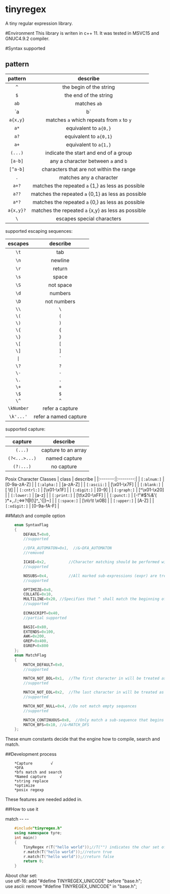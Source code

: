 ﻿tinyregex
===
A tiny regular expression library.

#Environment
This library is writen in c++ 11. It was tested in MSVC15 and GNUC4.9.2 compiler.

#Syntax supported
## pattern
| pattern | describe |
|:-------:|:--------:|
|   `^`   | the begin of the string | 
|   `$`   | the end of the string | 
|  `ab`   | matches `ab` |
| `a|b`   | `a` or `b` |
|  `a{x,y}`   | matches `a` which repeats from `x` to `y`|
|  `a*`   | equivalent to `a{0,}` |
|  `a?`   | equivalent to `a{0,1}` |
|  `a+`   | equivalent to `a{1,}` |
|  `(...)`| indicate the start and end of a group|
|  `[a-b]`| any a character between `a` and `b` |
|  `[^a-b]`| characters that are not within the range |
|  `.`    | matches any a character |
|   `a+?` | matches the repeated `a` {1,} as less as possible|
|   `a??` | matches the repeated `a` {0,1} as less as possible|
|   `a*?` | matches the repeated `a` {0,} as less as possible|
|   `a{x,y}?` | matches the repeated `a` {x,y} as less as possible|
|  `\`    | escapes special characters|

supported escaping sequences:

| escapes | describe |
|:-------:|:--------:|
|   `\t`  |  tab |
|   `\n`  | newline |
|   `\r`  | return |
|   `\s`  |  space |
|   `\S`  |  not space|
|   `\d`  |  numbers   |
|   `\D`  |  not numbers |
|   `\\`  |  `\`   |
|   `\(`  |  `(`   |
|   `\)`  |  `)`   |
|   `\{`  |  `{`   |
|   `\}`  |  `}`   |
| `\[`    |   `[`  |
| `\]`    |   `]`  |
|   `\|`  |  `|`   |
|   `\?`  |  `?`   |
|  `\-`   |   `-`  |
|  `\.`   |   `.`  |
|   `\+`  |   `+`  |
|   `\$`  |   `$`  |
|   `\^`  |   `^`  |
|   `\kNumber`  |  refer a capture |
|   `\k'...'`  |  refer a named capture |


supported capture:

| capture | describe |
|:-------:|:--------:|
|  `(...)`  |  capture to an array |
|  `(?<...>...)` | named capture |
|  `(?:...)` | no capture |

Posix Character Classes
| class | describe |
|:-------:|:--------:|
|  `[:alnum:]`  |  [0-9a-zA-Z] |
|  `[:alpha:]` | [a-zA-Z] |
|  `[:ascii:]` | [\x01-\x7F] |
|  `[:blank:]`  |  [ \t] |
|  `[:cntrl:]` | [\x01-\x1F] |
|  `[:digit:]` | [0-9] |
|  `[:graph:]`  |  [^\x01-\x20] |
|  `[:lower:]` | [a-z] |
|  `[:print:]` | [\t\x20-\xFF] |
|  `[:punct:]`  |  [-!"#$%&'( )\*+,./:;<=>?@[\\\]^\_'{|}~] |
|  `[:space:]` | [\n\r\t \x0B] |
|  `[:upper:]` | [A-Z] |
|  `[:xdigit:]`  |  [0-9a-fA-F] |


##Match and compile option

```cpp
    enum SyntaxFlag
    {
        DEFAULT=0x0,        
        //supported

        //DFA_AUTOMATON=0x1,  //&~DFA_AUTOMATON
        //removed

        ICASE=0x2,          //Character matching should be performed without regard to case. 
        //supported

        NOSUBS=0x4,         //All marked sub-expressions (expr) are treated as non-marking sub-expressions 
        //supported

        OPTIMIZE=0x8,
        COLLATE=0x10,
        MULTILINE=0x20,	//Specifies that ^ shall match the beginning of a line and $ shall match the end of a line.
        //supported
	
        ECMASCRIPT=0x40,
        //partial supported

        BASIC=0x80,
        EXTENDS=0x100,
        AWK=0x200,
        GREP=0x400,
        EGREP=0x800
    };
    enum MatchFlag
    {
        MATCH_DEFAULT=0x0,
        //supported

        MATCH_NOT_BOL=0x1,  //The first character in will be treated as if it is not at the beginning of a line
        //supported

        MATCH_NOT_EOL=0x2,  //The last character in will be treated as if it is not at the end of a line 
        //supported

        MATCH_NOT_NULL=0x4, //Do not match empty sequences
        //supported

        MATCH_CONTINUOUS=0x8,  //Only match a sub-sequence that begins at first
        MATCH_BFS=0x10, //&~MATCH_DFS
    };
 ```

 These enum constants decide that the engine how to compile, search and match.
 



##Development process
 
		*Capture		√
		*DFA
		*bfs match and search
		*Named capture		√
		*string replace
		*optimize
		*posix regexp

 These features are needed added in.


##How to use it

match -- --
```cpp
	#include"tinyregex.h"
	using namespace tyre;
	int main()
	{
		TinyRegex r(T("hello world"));//T("") indicates the char set of tinyregex
		r.match(T("hello world"));//return true
		r.match(T("hello world"));//return false
		return 0;
	}

```



About char set:</br>
use utf-16: add "#define TINYREGEX_UNICODE" before "base.h";</br>
use ascii: remove "#define TINYREGEX_UNICODE" in "base.h";</br>


